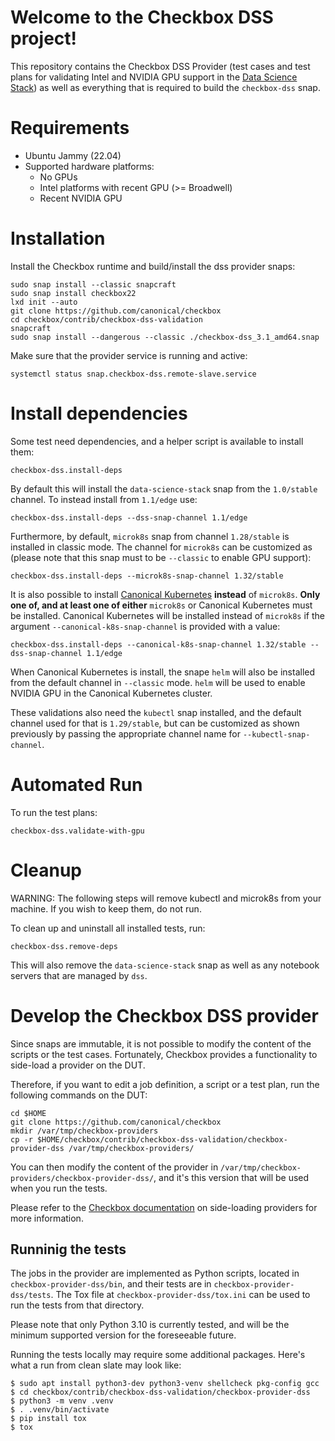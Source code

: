 # Welcome to the Checkbox DSS project!

This repository contains the Checkbox DSS Provider (test cases and test plans for validating Intel and NVIDIA GPU support in the [Data Science Stack](https://documentation.ubuntu.com/data-science-stack/en/latest/)) as well as everything that is required to build the `checkbox-dss` snap.

# Requirements

- Ubuntu Jammy (22.04)
- Supported hardware platforms:
  - No GPUs
  - Intel platforms with recent GPU (>= Broadwell)
  - Recent NVIDIA GPU

# Installation

Install the Checkbox runtime and build/install the dss provider snaps:

```shell
sudo snap install --classic snapcraft
sudo snap install checkbox22
lxd init --auto
git clone https://github.com/canonical/checkbox
cd checkbox/contrib/checkbox-dss-validation
snapcraft
sudo snap install --dangerous --classic ./checkbox-dss_3.1_amd64.snap
```

Make sure that the provider service is running and active:

```shell
systemctl status snap.checkbox-dss.remote-slave.service
```

# Install dependencies

Some test need dependencies, and a helper script is available to install them:

```shell
checkbox-dss.install-deps
```

By default this will install the `data-science-stack` snap from the `1.0/stable`
channel. To instead install from `1.1/edge` use:

```shell
checkbox-dss.install-deps --dss-snap-channel 1.1/edge
```

Furthermore, by default, `microk8s` snap from channel `1.28/stable` is installed
in classic mode.
The channel for `microk8s` can be customized as
(please note that this snap must to be `--classic` to enable GPU support):

```shell
checkbox-dss.install-deps --microk8s-snap-channel 1.32/stable
```

It is also possible to install [Canonical Kubernetes](https://snapcraft.io/k8s)
**instead** of `microk8s`.
**Only one of, and at least one of either**
`microk8s` or Canonical Kubernetes must be installed.
Canonical Kubernetes will be installed instead of `microk8s` if the argument
`--canonical-k8s-snap-channel` is provided with a value:

```shell
checkbox-dss.install-deps --canonical-k8s-snap-channel 1.32/stable --dss-snap-channel 1.1/edge
```

When Canonical Kubernetes is install, the snape `helm` will also be installed from the
default channel in `--classic` mode.
`helm` will be used to enable NVIDIA GPU in the Canonical Kubernetes cluster.

These validations also need the `kubectl` snap installed, and the default channel
used for that is `1.29/stable`, but can be customized as shown previously by passing
the appropriate channel name for `--kubectl-snap-channel`.

# Automated Run

To run the test plans:

```shell
checkbox-dss.validate-with-gpu
```

# Cleanup

WARNING: The following steps will remove kubectl and microk8s from your machine. If you wish to keep them, do not run.

To clean up and uninstall all installed tests, run:

```shell
checkbox-dss.remove-deps
```

This will also remove the `data-science-stack` snap as well as any notebook servers
that are managed by `dss`.

# Develop the Checkbox DSS provider

Since snaps are immutable, it is not possible to modify the content of the scripts or the test cases. Fortunately, Checkbox provides a functionality to side-load a provider on the DUT.

Therefore, if you want to edit a job definition, a script or a test plan, run the following commands on the DUT:

```shell
cd $HOME
git clone https://github.com/canonical/checkbox
mkdir /var/tmp/checkbox-providers
cp -r $HOME/checkbox/contrib/checkbox-dss-validation/checkbox-provider-dss /var/tmp/checkbox-providers/
```

You can then modify the content of the provider in `/var/tmp/checkbox-providers/checkbox-provider-dss/`, and it's this version that will be used when you run the tests.

Please refer to the [Checkbox documentation] on side-loading providers for more information.

## Runninig the tests

The jobs in the provider are implemented as Python scripts, located in `checkbox-provider-dss/bin`, and their tests are in `checkbox-provider-dss/tests`. The Tox file at `checkbox-provider-dss/tox.ini` can be used to run the tests from that directory.

Please note that only Python 3.10 is currently tested, and will be the minimum supported version for the foreseeable future.

Running the tests locally may require some additional packages.  Here's what a run from clean slate may look like:

```console
$ sudo apt install python3-dev python3-venv shellcheck pkg-config gcc
$ cd checkbox/contrib/checkbox-dss-validation/checkbox-provider-dss
$ python3 -m venv .venv
$ . .venv/bin/activate
$ pip install tox
$ tox
```

[Checkbox]: https://checkbox.readthedocs.io/
[Checkbox documentation]: https://checkbox.readthedocs.io/en/latest/side-loading.html
